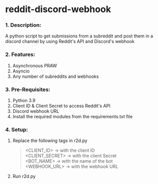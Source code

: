 # reddit-discord-webhook

### 1. Description:
A python script to get submissions from a subreddit and post them in a discord channel by using Reddit's API and Discord's webhook


### 2. Features:
1. Asynchronous PRAW
2. Asyncio
3. Any number of subreddits and webhooks
	
	
### 3. Pre-Requisites:

1. Python 3.9
2. Client ID & Client Secret to access Reddit's API
3. Discord webhook URL
4. Install the required modules from the requirements.txt file
	

### 4. Setup:

1. Replace the following tags in r2d.py

	> <CLIENT_ID> -> with the client ID <br>
	> <CLIENT_SECRET> -> with the client Secret <br>
	> <BOT_NAME> -> with the name of the bot <br>
	> <WEBHOOK_URL> -> with the webhook URL <br>

2. Run r2d.py


